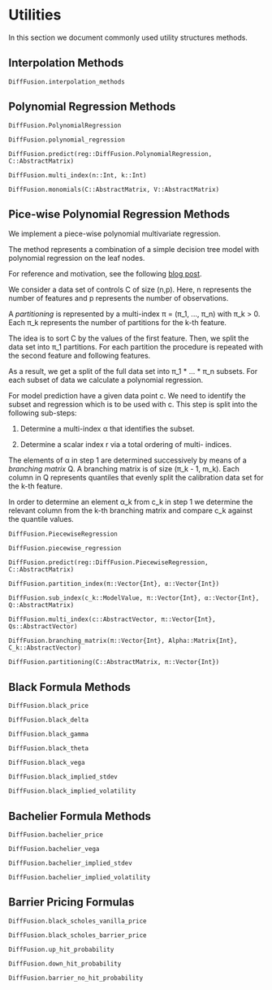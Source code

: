 # Utilities

In this section we document commonly used utility structures methods.

## Interpolation Methods

```@docs
DiffFusion.interpolation_methods
```

## Polynomial Regression Methods

```@docs
DiffFusion.PolynomialRegression
```

```@docs
DiffFusion.polynomial_regression
```

```@docs
DiffFusion.predict(reg::DiffFusion.PolynomialRegression, C::AbstractMatrix)
```

```@docs
DiffFusion.multi_index(n::Int, k::Int)
```

```@docs
DiffFusion.monomials(C::AbstractMatrix, V::AbstractMatrix)
```

## Pice-wise Polynomial Regression Methods

We implement a piece-wise polynomial multivariate regression.

The method represents a combination of a simple decision tree model
with polynomial regression on the leaf nodes.

For reference and motivation, see the following [blog post](https://towardsdatascience.com/linear-tree-the-perfect-mix-of-linear-model-and-decision-tree-2eaed21936b7).


We consider a data set of controls C of size (n,p). Here, n represents the
number of features and p represents the number of observations.

A *partitioning* is represented by a multi-index π = (π_1, ..., π_n)
with π_k > 0. Each π_k represents the number of partitions for the
k-th feature.

The idea is to sort C by the values of the first feature. Then, we split
the data set into π_1 partitions. For each partition the procedure is
repeated with the second feature and following features.

As a result, we get a split of the full data set into π_1 * ... * π_n
subsets. For each subset of data we calculate a polynomial regression.

For model prediction have a given data point c. We need to identify the
subset and regression which is to be used with c. This step is split
into the following sub-steps:

  1. Determine a multi-index α that identifies the subset.

  2. Determine a scalar index r via a total ordering of multi-
     indices.

The elements of α in step 1 are determined successively by means of
a *branching matrix* Q. A branching matrix is of size (π_k - 1, m_k).
Each column in Q represents quantiles that evenly split the calibration
data set for the k-th feature.

In order to determine an element α_k from c_k in step 1 we determine
the relevant column from the k-th branching matrix and compare c_k against
the quantile values.


```@docs
DiffFusion.PiecewiseRegression
```

```@docs
DiffFusion.piecewise_regression
```

```@docs
DiffFusion.predict(reg::DiffFusion.PiecewiseRegression, C::AbstractMatrix)
```

```@docs
DiffFusion.partition_index(π::Vector{Int}, α::Vector{Int})
```

```@docs
DiffFusion.sub_index(c_k::ModelValue, π::Vector{Int}, α::Vector{Int}, Q::AbstractMatrix)
```

```@docs
DiffFusion.multi_index(c::AbstractVector, π::Vector{Int}, Qs::AbstractVector)
```

```@docs
DiffFusion.branching_matrix(π::Vector{Int}, Alpha::Matrix{Int}, C_k::AbstractVector)
```

```@docs
DiffFusion.partitioning(C::AbstractMatrix, π::Vector{Int})
```

## Black Formula Methods

```@docs
DiffFusion.black_price
```

```@docs
DiffFusion.black_delta
```

```@docs
DiffFusion.black_gamma
```

```@docs
DiffFusion.black_theta
```

```@docs
DiffFusion.black_vega
```

```@docs
DiffFusion.black_implied_stdev
```

```@docs
DiffFusion.black_implied_volatility
```

## Bachelier Formula Methods

```@docs
DiffFusion.bachelier_price
```

```@docs
DiffFusion.bachelier_vega
```

```@docs
DiffFusion.bachelier_implied_stdev
```

```@docs
DiffFusion.bachelier_implied_volatility
```

## Barrier Pricing Formulas

```@docs
DiffFusion.black_scholes_vanilla_price
```

```@docs
DiffFusion.black_scholes_barrier_price
```

```@docs
DiffFusion.up_hit_probability
```

```@docs
DiffFusion.down_hit_probability
```

```@docs
DiffFusion.barrier_no_hit_probability
```
